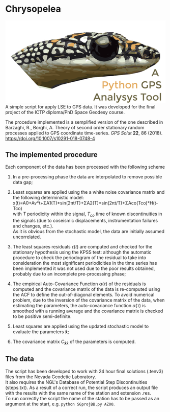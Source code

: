 # Chrysopelea
![Logo](/flogo.png)\
A simple script for apply LSE to GPS data.
It was developed for the final project of the ICTP diploma/PhD Space Geodesy course.

The procedure implemented is a semplified version of the one described in\
Barzaghi, R., Borghi, A. Theory of second order stationary random processes applied to GPS coordinate time-series. *GPS Solut* **22**, 86 (2018). https://doi.org/10.1007/s10291-018-0748-4

## The implemented procedure 
Each component of the data has been processed with the following scheme

1.  In a pre-processing phase the data are interpolated to remove
    possible data gap;

2.  Least squares are applied using the a white noise covariance matrix and the following deterministic model:\
    x(t)=A0+Av*t+ΣA1(T)*sin(2πt/T)+ΣA2(T)*sin(2πt/T)+ΣAco(Tco)*H(t-Tco)\
    with *T* periodicity within the signal, *T*<sub>*co*</sub> time of known discontinuities in the signals (due to coseismic displacements, instrumentation failures and changes, etc.).\
    As it is obvious from the stochastic model, the data are initially
    assumed uncorrelated.

3.  The least squares residuals *ϵ*(*t*) are computed and checked for
    the stationary hypothesis using the KPSS test: although the
    automatic procedure to check the periodogram of the residual to take
    into consideration the most significant periodicities in the time
    series has been implemented it was not used due to the poor results
    obtained, probably due to an incomplete pre-processing phase;

4.  The empirical Auto-Covariance Function *α*(*τ*) of the residuals is computed and the covariance matrix of the data is re-computed using the ACF to define the out-of-diagonal elements.
    To avoid numerical problem, due to the inversion of the covariance matrix of the data, when estimating the parameters, the auto-covariance function *α*(*τ*) is smoothed with a running average and the covariance matrix is checked to be positive semi-definite.

5.  Least squares are applied using the updated stochastic model to evaluate the parameters **x̂**;

6.  The covariance matrix *C*<sub>**x̂**x̂</sub> of the parameters is computed.

## The data
The script has been developed to work with 24 hour final solutions (.tenv3) files from the Nevada Geodetic Laboratory.\
It also requires the NGL's Database of Potential Step Discontinuities (steps.txt).
As a result of a correct run, the script produces an output file with the results with the same name of the station and extension .res.\
To run correctly the script the name of the station has to be passed as an argument at the start, e.g.
```python SGprojBB.py AZ00```.
